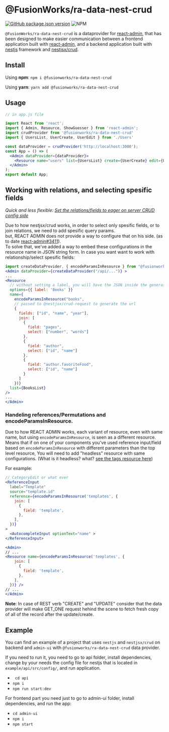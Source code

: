 # @FusionWorks/ra-data-nest-crud

[![GitHub package.json version](https://img.shields.io/github/package-json/v/FusionWorks/react-admin-nestjsx-crud-dataprovider.svg?label=Version)](https://github.com/FusionWorks/react-admin-nestjsx-crud-dataprovider) 
![NPM](https://img.shields.io/npm/l/@fusionworks/ra-data-nest-crud.svg)



```@FusionWorks/ra-data-nest-crud``` is a dataprovider for [react-admin](https://github.com/marmelab/react-admin), that has been designed to make easier communication between a frontend application built with [react-admin](https://github.com/marmelab/react-admin),
and a backend application built with [nestjs](https://github.com/nestjs/nest) framework and [nestjsx/crud](https://github.com/nestjsx/crud).

## Install

Using **npm**:
```npm i @fusionworks/ra-data-nest-crud```

Using **yarn**:
```yarn add @fusionworks/ra-data-nest-crud```


## Usage

```jsx
// in app.js file

import React from 'react';
import { Admin, Resource, ShowGuesser } from 'react-admin';
import crudProvider from '@fusionworks/ra-data-nest-crud'
import { UsersList, UserCreate, UserEdit } from './Users'

const dataProvider = crudProvider('http://localhost:3000');
const App = () => (
  <Admin dataProvider={dataProvider}>
    <Resource name="users" list={UsersList} create={UserCreate} edit={UserEdit} show={ShowGuesser} />
  </Admin>
);
export default App;
```

## Working with relations, and selecting spesific fields

*Quick and less flexible: [Set the relations/fields to eager on server CRUD config side](https://github.com/nestjsx/crud/wiki/Controllers#query)*

Due to how nestjsx/crud works, in order to select only spesific fields, or to join relations, we need to add spesific query params.  
but, REACT ADMIN does not provide a way to configure that on his side. (as to date [react-admin#3411](https://github.com/marmelab/react-admin/issues/3411)).  
To solve that, we've added a way to embed these configurations in the resource name in JSON string form.
In case you want want to work with relationship/select spesific fields:
```jsx
import createDataProvider, { encodeParamsInResource } from "@fusionworks/ra-data-nest-crud";
<Admin dataProvider={createDataProvider("/api/...")} >
...
<Resource
  // without setting a label, you will have the JSON inside the generated label
  options={{ label: 'Books' }}
  name={
    encodeParamsInResource("books", 
    // passed to @nestjsx/crud-request to generate the url
    {
      fields: ["id", "name", "year"],
      join: [
        {
          field: "pages",
          select: ["number", "words"]
        },
        {
          field: "author",
          select: ["id", "name"]
        },
        {
          field: "author.favoriteFood",
          select: ["id", "name"]
        }
      ]
    })}
  list={BooksList}
/>
...
</Admin>

```


### Handeling references/Permutations and encodeParamsInResource.
Due to how REACT ADMIN works, each variant of resource, even with same name, but using `encodeParamsInResource`, is seen as a different resource.
Means that if on one of your components you've used reference input/field based on  `encodeParamsInResource` with different parameters than the top level resource,
You will need to add "headless" resource with same configurations. (What is it headless? what? [see the tags resource here](https://marmelab.com/react-admin/Resource.html#the-resource-component)) 

For example:
```jsx
// CategoryEdit or what ever
<ReferenceInput
  label="Template"
  source="template.id"
  reference={encodeParamsInResource('templates', {
    join: [
      {
        field: 'template',
      },
    ],
  })}
>
  <AutocompleteInput optionText="name" >
</ReferenceInput>

<Admin>
// ...
<Resource name={encodeParamsInResource('templates', {
    join: [
      {
        field: 'template',
      },
    ],
  })} />
// ...
</Admin>

```

**Note**: In case of REST verb "CREATE" and "UPDATE" consider that the data provider will make GET_ONE request hehind the scene to fetch fresh copy of all of the record after the update/create.

## Example
You can find an example of a project that uses ```nestjs``` and ```nestjsx/crud``` on backend and ```admin-ui``` with ```@fusionworks/ra-data-nest-crud``` data provider.

If you need to run it, you need to go to api folder, install dependencies,
change by your needs the config file for nestjs that is located in ```example/api/src/config/```, and run application.
- ```  cd api ```
- ``` npm i ```
- ```npm run start:dev```

For frontend part you need just to go to admin-ui folder, install dependencies, and run the app:
- ``` cd admin-ui ```
- ``` npm i ```
- ``` npm start ```
